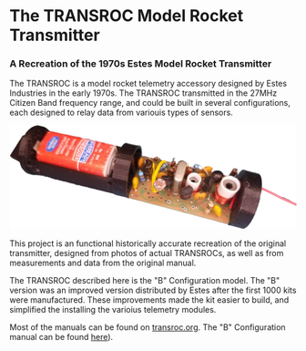 # The TRANSROC Model Rocket Transmitter

### A Recreation of the 1970s Estes Model Rocket Transmitter

The TRANSROC is a model rocket telemetry accessory designed by Estes Industries in the early 1970s.  The TRANSROC transmitted in the 27MHz Citizen Band frequency range, and could be built in several configurations, each designed to relay data from variouis types of sensors.
 
<p align="center">
  <img src="images/Finsihed_Transroc.png"/>
</p>

This project is an functional historically accurate recreation of the original transmitter, designed from photos of actual TRANSROCs, as well as from measurements and data from the original manual.

The TRANSROC described here is the "B" Configuration model.  The "B" version was an improved version distributed by Estes after the first 1000 kits were manufactured.  These improvements made the kit easier to build, and simplified the installing the varioius telemetry modules.

Most of the manuals can be found on [transroc.org](https://transroc.org).  The "B" Configuration manual can be found [here](Manuals_and_Datasheets)).

